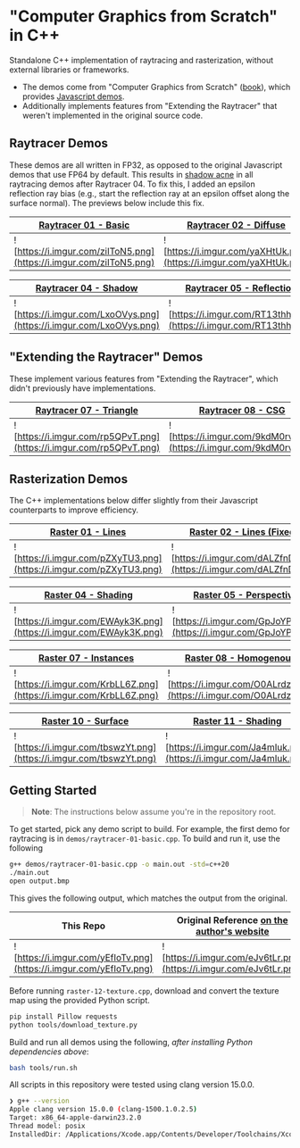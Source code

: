 # "Computer Graphics from Scratch" in C++
Standalone C++ implementation of raytracing and rasterization, without external
libraries or frameworks.
- The demos come from "Computer Graphics from Scratch" ([book](https://gabrielgambetta.com/computer-graphics-from-scratch/)), which provides [Javascript demos](https://github.com/ggambetta/computer-graphics-from-scratch).
- Additionally implements features from "Extending the Raytracer" that weren't implemented in the original source code.

## Raytracer Demos

These demos are all written in FP32, as opposed to the original Javascript demos that use FP64 by default. This results in [shadow acne](https://imgur.com/a/ycB69zX) in all raytracing demos after Raytracer 04. To fix this, I added an epsilon reflection ray bias (e.g., start the reflection ray at an epsilon offset along the surface normal). The previews below include this fix.

| [Raytracer 01 - Basic](https://github.com/alvinwan/computer-graphics-from-scratch-cpp/blob/main/raytracer-01-basic.cpp) | [Raytracer 02 - Diffuse](https://github.com/alvinwan/computer-graphics-from-scratch-cpp/blob/main/raytracer-02-diffuse.cpp) | [Raytracer 03 - Specular](https://github.com/alvinwan/computer-graphics-from-scratch-cpp/blob/main/raytracer-03-specular.cpp) |
|---|---|---|
| ![https://i.imgur.com/ziIToN5.png](https://i.imgur.com/ziIToN5.png) | ![https://i.imgur.com/yaXHtUk.png](https://i.imgur.com/yaXHtUk.png) | ![https://i.imgur.com/bMobaeB.png](https://i.imgur.com/bMobaeB.png) |

| [Raytracer 04 - Shadow](https://github.com/alvinwan/computer-graphics-from-scratch-cpp/blob/main/raytracer-04-shadow.cpp) | [Raytracer 05 - Reflection](https://github.com/alvinwan/computer-graphics-from-scratch-cpp/blob/main/raytracer-05-reflection.cpp) | [Raytracer 06 - Camera](https://github.com/alvinwan/computer-graphics-from-scratch-cpp/blob/main/raytracer-06-camera.cpp) |
|---|---|---|
| ![https://i.imgur.com/LxoOVys.png](https://i.imgur.com/LxoOVys.png) | ![https://i.imgur.com/RT13thh.png](https://i.imgur.com/RT13thh.png) | ![https://i.imgur.com/B5Tm1CX.png](https://i.imgur.com/B5Tm1CX.png) |

## "Extending the Raytracer" Demos

These implement various features from "Extending the Raytracer", which didn't previously have implementations.

| [Raytracer 07 - Triangle](https://github.com/alvinwan/computer-graphics-from-scratch-cpp/blob/main/raytracer-07-triangles.cpp) | [Raytracer 08 - CSG](https://github.com/alvinwan/computer-graphics-from-scratch-cpp/blob/main/raytracer-08-csg.cpp) | [Raytracer 09 - Optimization](https://github.com/alvinwan/computer-graphics-from-scratch-cpp/blob/main/raytracer-09-optimization.cpp) |
|---|---|---|
| ![https://i.imgur.com/rp5QPvT.png](https://i.imgur.com/rp5QPvT.png) | ![https://i.imgur.com/9kdM0rv.png](https://i.imgur.com/9kdM0rv.png) | ![https://i.imgur.com/wts7Tjg.png](https://i.imgur.com/wts7Tjg.png) |

## Rasterization Demos

The C++ implementations below differ slightly from their Javascript counterparts to improve efficiency.

| [Raster 01 - Lines](https://github.com/alvinwan/computer-graphics-from-scratch-cpp/blob/main/raster-01-lines.cpp) | [Raster 02 - Lines (Fixed)](https://github.com/alvinwan/computer-graphics-from-scratch-cpp/blob/main/raster-02-lines.cpp) | [Raster 03 - Triangle](https://github.com/alvinwan/computer-graphics-from-scratch-cpp/blob/main/raster-03-triangle.cpp) |
|---|---|---|
| ![https://i.imgur.com/pZXyTU3.png](https://i.imgur.com/pZXyTU3.png) | ![https://i.imgur.com/dALZfnD.png](https://i.imgur.com/dALZfnD.png) | ![https://i.imgur.com/7WuJ6WR.png](https://i.imgur.com/7WuJ6WR.png) |

| [Raster 04 - Shading](https://github.com/alvinwan/computer-graphics-from-scratch-cpp/blob/main/raster-04-shading.cpp) | [Raster 05 - Perspective](https://github.com/alvinwan/computer-graphics-from-scratch-cpp/blob/main/raster-05-perspective.cpp) | [Raster 06 - Cube](https://github.com/alvinwan/computer-graphics-from-scratch-cpp/blob/main/raster-06-cube.cpp) |
|---|---|---|
| ![https://i.imgur.com/EWAyk3K.png](https://i.imgur.com/EWAyk3K.png) | ![https://i.imgur.com/GpJoYPp.png](https://i.imgur.com/GpJoYPp.png) | ![https://i.imgur.com/tfZXeZV.png](https://i.imgur.com/tfZXeZV.png) |

| [Raster 07 - Instances](https://github.com/alvinwan/computer-graphics-from-scratch-cpp/blob/main/raster-07-instances.cpp) | [Raster 08 - Homogenous](https://github.com/alvinwan/computer-graphics-from-scratch-cpp/blob/main/raster-08-homogenous.cpp) | [Raster 09 - Clipping](https://github.com/alvinwan/computer-graphics-from-scratch-cpp/blob/main/raster-09-clipping.cpp) |
|---|---|---|
| ![https://i.imgur.com/KrbLL6Z.png](https://i.imgur.com/KrbLL6Z.png) | ![https://i.imgur.com/O0ALrdz.png](https://i.imgur.com/O0ALrdz.png) | ![https://i.imgur.com/qMdhkBA.png](https://i.imgur.com/qMdhkBA.png) |

| [Raster 10 - Surface](https://github.com/alvinwan/computer-graphics-from-scratch-cpp/blob/main/raster-10-surface.cpp) | [Raster 11 - Shading](https://github.com/alvinwan/computer-graphics-from-scratch-cpp/blob/main/raster-11-shading.cpp) | [Raster 12 - Texture](https://github.com/alvinwan/computer-graphics-from-scratch-cpp/blob/main/raster-12-texture.cpp) |
|---|---|---|
| ![https://i.imgur.com/tbswzYt.png](https://i.imgur.com/tbswzYt.png) | ![https://i.imgur.com/Ja4mIuk.png](https://i.imgur.com/Ja4mIuk.png) | ![https://i.imgur.com/G1vMZcN.png](https://i.imgur.com/G1vMZcN.png) |

## Getting Started

> **Note**: The instructions below assume you're in the repository root.

To get started, pick any demo script to build. For example, the first demo for
raytracing is in `demos/raytracer-01-basic.cpp`. To build and run it, use the following

```bash
g++ demos/raytracer-01-basic.cpp -o main.out -std=c++20
./main.out
open output.bmp
```

This gives the following output, which matches the output from the original.

| This Repo | Original Reference [on the author's website](https://gabrielgambetta.com/computer-graphics-from-scratch/demos/raytracer-01.html) |
|---|---|
| ![https://i.imgur.com/yEfIoTv.png](https://i.imgur.com/yEfIoTv.png) | ![https://i.imgur.com/eJv6tLr.png](https://i.imgur.com/eJv6tLr.png) |

Before running `raster-12-texture.cpp`, download and convert the texture map
using the provided Python script.

```bash
pip install Pillow requests
python tools/download_texture.py
```

Build and run all demos using the following, *after installing Python dependencies above*:

```bash
bash tools/run.sh
```

All scripts in this repository were tested using clang version 15.0.0.

```bash
❯ g++ --version
Apple clang version 15.0.0 (clang-1500.1.0.2.5)
Target: x86_64-apple-darwin23.2.0
Thread model: posix
InstalledDir: /Applications/Xcode.app/Contents/Developer/Toolchains/XcodeDefault.xctoolchain/usr/bin
```

<!--
# Develop

The GCC profiler is known to produce empty outputs on a Mac. To run Apple's
profiler, open the `Instruments` app first and use its CLI.

```bash
# open Instruments.app in spotlight
g++ raytracer-01-basic.cpp -o main.out -std=c++20 -Ofast
xctrace record --output 'recording.trace' --template "Time Profiler" --target-stdout - --launch -- ./main.out
```
-->
